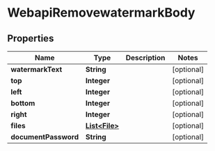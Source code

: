 # WebapiRemovewatermarkBody

## Properties
Name | Type | Description | Notes
------------ | ------------- | ------------- | -------------
**watermarkText** | **String** |  |  [optional]
**top** | **Integer** |  |  [optional]
**left** | **Integer** |  |  [optional]
**bottom** | **Integer** |  |  [optional]
**right** | **Integer** |  |  [optional]
**files** | [**List&lt;File&gt;**](File.md) |  |  [optional]
**documentPassword** | **String** |  |  [optional]
